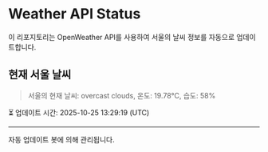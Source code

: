 
# Weather API Status

이 리포지토리는 OpenWeather API를 사용하여 서울의 날씨 정보를 자동으로 업데이트합니다.

## 현재 서울 날씨
> 서울의 현재 날씨: overcast clouds, 온도: 19.78°C, 습도: 58%

⏳ 업데이트 시간: 2025-10-25 13:29:19 (UTC)

---
자동 업데이트 봇에 의해 관리됩니다.
